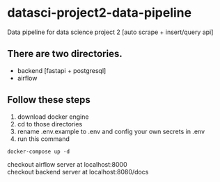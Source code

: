 # datasci-project2-data-pipeline
Data pipeline for data science project 2 [auto scrape + insert/query api]

## There are two directories.
- backend [fastapi + postgresql]
- airflow

## Follow these steps
1. download docker engine<br>
2. cd to those directories <br>
3. rename .env.example to .env and config your own secrets in .env <br>
4. run this command <br>
```
docker-compose up -d
```
checkout airflow server at localhost:8000 <br>
checkout backend server at localhost:8080/docs
